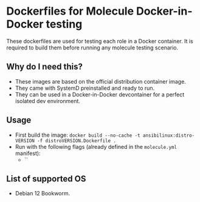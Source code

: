 # Dockerfiles for Molecule Docker-in-Docker testing

These dockerfiles are used for testing each role in a Docker container. It is required to build them before running any molecule testing scenario.

## Why do I need this?

- These images are based on the official distribution container image.
- They came with SystemD preinstalled and ready to run.
- They can be used in a Docker-in-Docker devcontainer for a perfect isolated dev environment.

## Usage
- First build the image: `docker build --no-cache -t ansibilinux:distro-VERSION -f distroVERSION.Dockerfile .`
- Run with the following flags (already defined in the `molecule.yml` manifest):
    - ``

## List of supported OS

- Debian 12 Bookworm.